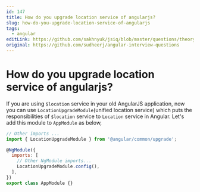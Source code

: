 ```yaml
---
id: 147
title: How do you upgrade location service of angularjs?
slug: how-do-you-upgrade-location-service-of-angularjs
tags:
  - angular
editLink: https://github.com/sakhnyuk/jsiq/blob/master/questions/theory/angular/147.md
original: https://github.com/sudheerj/angular-interview-questions
---
```


# How do you upgrade location service of angularjs?

If you are using `$location` service in your old AngularJS application, now you can use `LocationUpgradeModule`(unified location service) which puts the responsibilities of `$location` service to `Location` service in Angular. Let's add this module to `AppModule` as below,

```javascript
// Other imports ...
import { LocationUpgradeModule } from '@angular/common/upgrade';

@NgModule({
  imports: [
    // Other NgModule imports...
    LocationUpgradeModule.config(),
  ],
})
export class AppModule {}
```